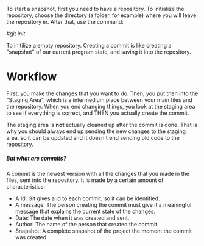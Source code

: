 To start a snapshot, first you need to have a repository. To initialize the repository, choose the directory (a folder, for example) where you will leave the repository in. After that, use the command:

#git _init_

To initilize a empty repository.  Creating a commit is like creating a "snapshot" of our current program state, and saving it into the repository. 

# Workflow

First, you make the changes that you want to do. Then, you put then into the "Staging Area", which is a intermedium place between your main files and the repository. When you end changing things, you look at the staging area to see if everything is correct, and THEN you actually create the commit. 

The staging area is **not** actually cleaned up after the commit is done. That is why you should always end up sending the new changes to the staging area, so it can be updated and it doesn't end sending old code to the repository. 

##### But what are commits? 

A commit is the newest version with all the changes that you made in the files, sent into the repository. It is made by a certain amount of characteristics:

- A Id: Git gives a id to each commit, so it can be identified.
- A message: The person creating the commit must give it a meaningful message that explains the current state of the changes.
- Date: The date when it was created and sent.
- Author: The name of the person that created the commit.
- Snapshot: A complete snapshot of the project the moment the commit was created.

